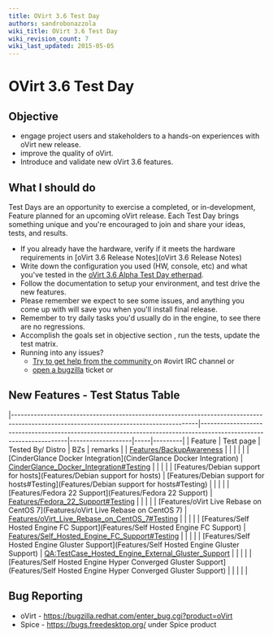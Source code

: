 ```yaml
---
title: OVirt 3.6 Test Day
authors: sandrobonazzola
wiki_title: OVirt 3.6 Test Day
wiki_revision_count: 7
wiki_last_updated: 2015-05-05
---
```


# OVirt 3.6 Test Day

## Objective

*   engage project users and stakeholders to a hands-on experiences with oVirt new release.
*   improve the quality of oVirt.
*   Introduce and validate new oVirt 3.6 features.

## What I should do

Test Days are an opportunity to exercise a completed, or in-development, Feature planned for an upcoming oVirt release. Each Test Day brings something unique and you're encouraged to join and share your ideas, tests, and results.

*   If you already have the hardware, verify if it meets the hardware requirements in [oVirt 3.6 Release Notes](oVirt 3.6 Release Notes)
*   Write down the configuration you used (HW, console, etc) and what you've tested in the [oVirt 3.6 Alpha Test Day etherpad](http://etherpad.ovirt.org/p/ovirt-3.6-alpha-test-day-1).
*   Follow the documentation to setup your environment, and test drive the new features.
*   Please remember we expect to see some issues, and anything you come up with will save you when you'll install final release.
*   Remember to try daily tasks you'd usually do in the engine, to see there are no regressions.
*   Accomplish the goals set in objective section , run the tests, update the test matrix.
*   Running into any issues?
    -   [ Try to get help from the community ](Community) on #ovirt IRC channel or
    -   [open a bugzilla](https://bugzilla.redhat.com/enter_bug.cgi?product=oVirt) ticket or

## New Features - Test Status Table

|---------------------------------------------------------------------------------------------------------------------------------------|-------------------------------------------------------------------------------------------------------------------|-------------------|-----|---------|
| Feature                                                                                                                               | Test page                                                                                                         | Tested By/ Distro | BZs | remarks |
| [Features/BackupAwareness](Features/BackupAwareness)                                                                       |                                                                                                                   |                   |     |         |
| [CinderGlance Docker Integration](CinderGlance Docker Integration)                                                         | [CinderGlance_Docker_Integration#Testing](CinderGlance_Docker_Integration#Testing)                  |                   |     |         |
| [Features/Debian support for hosts](Features/Debian support for hosts)                                                     | [Features/Debian support for hosts#Testing](Features/Debian support for hosts#Testing)                |                   |     |         |
| [Features/Fedora 22 Support](Features/Fedora 22 Support)                                                                   | [Features/Fedora_22_Support#Testing](Features/Fedora_22_Support#Testing)                            |                   |     |         |
| [Features/oVirt Live Rebase on CentOS 7](Features/oVirt Live Rebase on CentOS 7)                                           | [Features/oVirt_Live_Rebase_on_CentOS_7#Testing](Features/oVirt_Live_Rebase_on_CentOS_7#Testing) |                   |     |         |
| [Features/Self Hosted Engine FC Support](Features/Self Hosted Engine FC Support)                                           | [Features/Self_Hosted_Engine_FC_Support#Testing](Features/Self_Hosted_Engine_FC_Support#Testing)  |                   |     |         |
| [Features/Self Hosted Engine Gluster Support](Features/Self Hosted Engine Gluster Support)                                 | <QA:TestCase_Hosted_Engine_External_Gluster_Support>                                                              |                   |     |         |
| [Features/Self Hosted Engine Hyper Converged Gluster Support](Features/Self Hosted Engine Hyper Converged Gluster Support) |                                                                                                                   |                   |     |         |

## Bug Reporting

*   oVirt - <https://bugzilla.redhat.com/enter_bug.cgi?product=oVirt>
*   Spice - <https://bugs.freedesktop.org/> under Spice product
